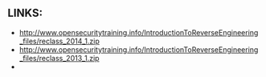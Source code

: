 
## LINKS:
* <http://www.opensecuritytraining.info/IntroductionToReverseEngineering_files/reclass_2014_1.zip>
* <http://www.opensecuritytraining.info/IntroductionToReverseEngineering_files/reclass_2013_1.zip>
* 
